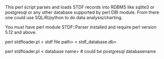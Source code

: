 This perl script parses and loads STDF records into RDBMS like sqlite3 or postgresql or any other database supported by perl DBI module.
From there one could use SQL/R/python to do data analysis/charting.

You must have perl module STDF::Parser installed and require perl version 5.12 and above.

perl stdfloader.pl   < stdf file path>   < stdf_database.db>

perl stdfloader.pl   <stdf file path>  < database name>  # could be postgresql databasename 
